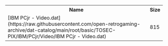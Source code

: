 <table>
<tr><th>Name</th><th>Size</th></tr>
<tr><td>
[IBM PCjr - Video.dat](https://raw.githubusercontent.com/open-retrogaming-archive/dat-catalog/main/root/basic/TOSEC-PIX/IBM/PCjr/Video/IBM PCjr - Video.dat)
</td><td>815</td></tr>
</table>
